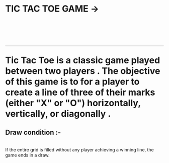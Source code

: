 <h1> TIC TAC TOE GAME -> <h1>
  <br>
  <hr>
 Tic Tac Toe is a classic game played between two players . The objective of this game is to  for a player to create a line of three of their marks (either "X" or "O") horizontally, vertically, or diagonally .
<br>
 <h2> Draw condition :-  </h2>
  <br>
 If the entire grid is filled without any player achieving a winning line, the game ends in a draw.
